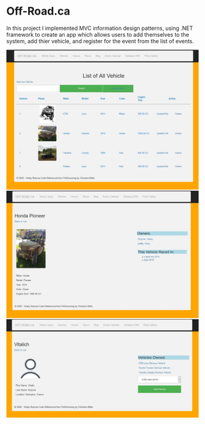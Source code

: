 # Off-Road.ca

In this project I implemented MVC information design patterns, using .NET framework to create
an app which allows users to add themselves to the system, add thier vehicle, and register for the event from the list of events.

![](off-road1.jpg)
![](off-road2.jpg)
![](off-road3.jpg)
